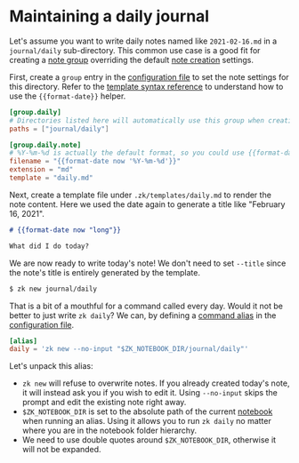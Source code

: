 # Maintaining a daily journal

Let's assume you want to write daily notes named like `2021-02-16.md` in a `journal/daily` sub-directory. This common use case is a good fit for creating a [note group](config-group.md) overriding the default [note creation](note-creation.md) settings.

First, create a `group` entry in the [configuration file](config.md) to set the note settings for this directory. Refer to the [template syntax reference](template.md) to understand how to use the `{{format-date}}` helper.

```toml
[group.daily]
# Directories listed here will automatically use this group when creating notes.
paths = ["journal/daily"]

[group.daily.note]
# %Y-%m-%d is actually the default format, so you could use {{format-date now}} instead.
filename = "{{format-date now '%Y-%m-%d'}}"
extension = "md"
template = "daily.md"
```

Next, create a template file under `.zk/templates/daily.md` to render the note content. Here we used the date again to generate a title like "February 16, 2021".

```markdown
# {{format-date now "long"}}

What did I do today?
```

We are now ready to write today's note! We don't need to set `--title` since the note's title is entirely generated by the template.

```sh
$ zk new journal/daily
```

That is a bit of a mouthful for a command called every day. Would it not be better to just write `zk daily`? We can, by defining a [command alias](config-alias.md) in the [configuration file](config.md).

```toml
[alias]
daily = 'zk new --no-input "$ZK_NOTEBOOK_DIR/journal/daily"'
```

Let's unpack this alias:

* `zk new` will refuse to overwrite notes. If you already created today's note, it will instead ask you if you wish to edit it. Using `--no-input` skips the prompt and edit the existing note right away.
* `$ZK_NOTEBOOK_DIR` is set to the absolute path of the current [notebook](notebook.md) when running an alias. Using it allows you to run `zk daily` no matter where you are in the notebook folder hierarchy.
* We need to use double quotes around `$ZK_NOTEBOOK_DIR`, otherwise it will not be expanded.

